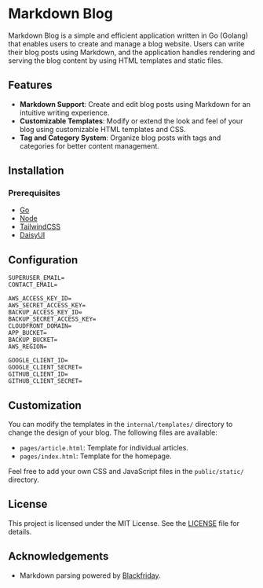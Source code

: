# Markdown Blog

Markdown Blog is a simple and efficient application written in Go (Golang) that enables users to create and manage a blog website. Users can write their blog posts using Markdown, and the application handles rendering and serving the blog content by using HTML templates and static files.

## Features

- **Markdown Support**: Create and edit blog posts using Markdown for an intuitive writing experience.
- **Customizable Templates**: Modify or extend the look and feel of your blog using customizable HTML templates and CSS.
- **Tag and Category System**: Organize blog posts with tags and categories for better content management.

## Installation

### Prerequisites

- [Go](https://go.dev)
- [Node](https://nodejs.org)
- [TailwindCSS](https://tailwindcss.com)
- [DaisyUI](https://daisyui.com)

## Configuration

```
SUPERUSER_EMAIL=
CONTACT_EMAIL=

AWS_ACCESS_KEY_ID=
AWS_SECRET_ACCESS_KEY=
BACKUP_ACCESS_KEY_ID=
BACKUP_SECRET_ACCESS_KEY=
CLOUDFRONT_DOMAIN=
APP_BUCKET=
BACKUP_BUCKET=
AWS_REGION=

GOOGLE_CLIENT_ID=
GOOGLE_CLIENT_SECRET=
GITHUB_CLIENT_ID=
GITHUB_CLIENT_SECRET=
```

## Customization

You can modify the templates in the `internal/templates/` directory to change the design of your blog. The following files are available:
- `pages/article.html`: Template for individual articles.
- `pages/index.html`: Template for the homepage.

Feel free to add your own CSS and JavaScript files in the `public/static/` directory.

## License

This project is licensed under the MIT License. See the [LICENSE](LICENSE) file for details.

## Acknowledgements

- Markdown parsing powered by [Blackfriday](https://github.com/russross/blackfriday).
